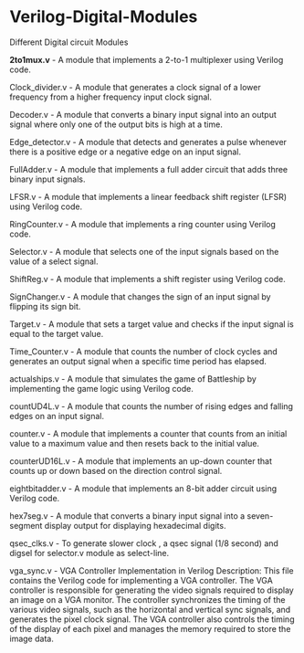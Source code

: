 # Verilog-Digital-Modules
Different Digital circuit Modules

**2to1mux.v** - A module that implements a 2-to-1 multiplexer using Verilog code.

Clock_divider.v - A module that generates a clock signal of a lower frequency from a higher frequency input clock signal.

Decoder.v - A module that converts a binary input signal into an output signal where only one of the output bits is high at a time.

Edge_detector.v - A module that detects and generates a pulse whenever there is a positive edge or a negative edge on an input signal.

FullAdder.v - A module that implements a full adder circuit that adds three binary input signals.

LFSR.v - A module that implements a linear feedback shift register (LFSR) using Verilog code.

RingCounter.v - A module that implements a ring counter using Verilog code.

Selector.v - A module that selects one of the input signals based on the value of a select signal.

ShiftReg.v - A module that implements a shift register using Verilog code.

SignChanger.v - A module that changes the sign of an input signal by flipping its sign bit.

Target.v - A module that sets a target value and checks if the input signal is equal to the target value.

Time_Counter.v - A module that counts the number of clock cycles and generates an output signal when a specific time period has elapsed.

actualships.v - A module that simulates the game of Battleship by implementing the game logic using Verilog code.

countUD4L.v - A module that counts the number of rising edges and falling edges on an input signal.

counter.v - A module that implements a counter that counts from an initial value to a maximum value and then resets back to the initial value.

counterUD16L.v - A module that implements an up-down counter that counts up or down based on the direction control signal.

eightbitadder.v - A module that implements an 8-bit adder circuit using Verilog code.

hex7seg.v - A module that converts a binary input signal into a seven-segment display output for displaying hexadecimal digits.

qsec_clks.v - To generate slower clock , a qsec signal (1/8 second) and digsel for selector.v module as select-line.

vga_sync.v  - VGA Controller Implementation in Verilog
Description:  This file contains the Verilog code for implementing a VGA controller. The VGA controller is responsible for generating the video signals required to display an image on a VGA monitor. The controller synchronizes the timing of the various video signals, such as the horizontal and vertical sync signals, and generates the pixel clock signal. The VGA controller also controls the timing of the display of each pixel and manages the memory required to store the image data.

